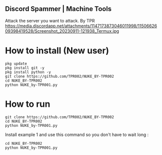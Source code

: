 ## Discord Spammer | Machine Tools
Attack the server you want to attack. By TPR  https://media.discordapp.net/attachments/1147173873046011998/1150662609398419528/Screenshot_20230911-121938_Termux.jpg

# How to install (New user)
```
pkg update
pkg install git -y
pkg install python -y
git clone https://github.com/TPR002/NUKE_BY-TPR002
cd NUKE_BY-TPR002
python NUKE_by-TPR001.py
```

# How to run

```
git clone https://github.com/TPR002/NUKE_BY-TPR002
cd NUKE_BY-TPR002
python NUKE_by-TPR001.py
```
Install example 1 and use this command so you don't have to wait long :
```
cd NUKE_BY-TPR002
python NUKE_by-TPR001.py
```
